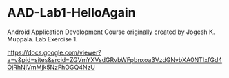 # AAD-Lab1-HelloAgain
Android Application Development Course originally created by Jogesh K. Muppala. Lab Exercise 1.

https://docs.google.com/viewer?a=v&pid=sites&srcid=ZGVmYXVsdGRvbWFpbnxoa3VzdGNvbXA0NTIxfGd4OjRhNjVmMjk5NzFhOGQ4NzU
